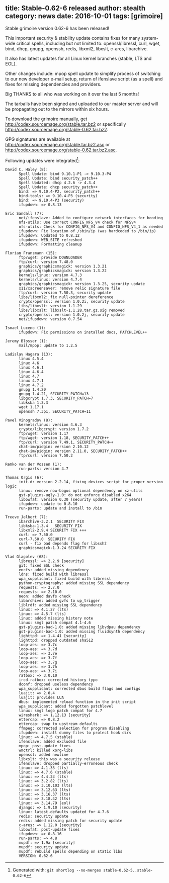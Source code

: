 title: Stable-0.62-6 released
author: stealth
category: news
date: 2016-10-01
tags: [grimoire]
---
Stable grimoire version 0.62-6 has been released!

This important security & stability update contains fixes for many system-wide critical spells, including but not limited to: openssl/libressl, curl, wget, bind, dhcp, gnupg, openssh, redis, libxml2, libxslt, c-ares, libarchive.

It also has latest updates for all Linux kernel branches (stable, LTS and EOL).

Other changes include: mpop spell update to simplify process of switching to our new developer e-mail setup, return of ifenslave script (as a spell) and fixes for missing dependencies and providers.

Big THANKS to all who was working on it over the last 5 months!

The tarballs have been signed and uploaded to our master server and will be propagating out to the mirrors within six hours.

To download the grimoire manually, get <http://codex.sourcemage.org/stable.tar.bz2> or specifically <http://codex.sourcemage.org/stable-0.62.tar.bz2>.

GPG signatures are available at <http://codex.sourcemage.org/stable.tar.bz2.asc> or <http://codex.sourcemage.org/stable-0.62.tar.bz2.asc>.

Following updates were integrated[^0]:

```
David C. Haley (8):
      Spell Update: bind 9.10.1-P1 -> 9.10.3-P4
      Spell Update: bind security_patch++
      Spell Updated: dhcp 4.2.6 -> 4.3.4
      Spell Update: dhcp security_patch++
      bind: => 9.10.4-P2, security_patch++
      bind-tools: => 9.10.4-P3 (security)
      bind: => 9.10.4-P3 (security)
      ifupdown: => 0.8.13

Eric Sandall (7):
      net/ifenslave: Added to configure network interfaces for bonding
      nfs-utils: Use correct CONFIG_NFS_V4 check for NFSv4
      nfs-utils: Check for CONFIG_NFS_V4 and CONFIG_NFS_V4_1 as needed
      ifupdown: Fix location of /sbin/ip (was hardcoded to /bin/ip)
      ifupdown: Updated to 0.8.12
      ifupdown: WEB_SITE refreshed
      ifupdown: Formatting cleanup

Florian Franzmann (15):
      ftp/wget: provide DOWNLOADER
      ftp/curl: version 7.48.0
      graphics/graphicsmagick: version 1.3.21
      graphics/graphicsmagick: version 1.3.22
      kernels/linux: version 4.7.3
      kernels/linux: version 4.7.4
      graphics/graphicsmagick: version 1.3.25, security update
      x11/xscreensaver: remove relic signature file
      ftp/curl: version 7.50.3, security update
      libs/libxml2: fix null-pointer dereference
      crypto/openssl: version 1.0.2i, security update
      libs/libxslt: version 1.1.29
      libs/libxslt: libxslt-1.1.28.tar.gz.sig removed
      crypto/openssl: version 1.0.2j, security update
      net/ifupdown: version 0.7.54

Ismael Luceno (1):
      ifupdown: Fix permissions on installed docs, PATCHLEVEL++

Jeremy Blosser (1):
      mail/mpop: update to 1.2.5

Ladislav Hagara (13):
      linux 4.5.4
      linux 4.6
      linux 4.6.1
      linux 4.6.4
      linux 4.7
      linux 4.7.1
      linux 4.7.2
      gnupg 1.4.20
      gnupg 1.4.21, SECURITY_PATCH=13
      libgcrypt 1.7.3, SECURITY_PATCH=7
      libksba 1.3.3
      wget 1.17.1
      openssh 7.3p1, SECURITY_PATCH=11

Pavel Vinogradov (8):
      kernels/linux: version 4.6.3
      crypto/libgcrypt: version 1.7.2
      ftp/wget: version 1.17
      ftp/wget: version 1.18, SECURITY_PATCH++
      ftp/curl: version 7.49.1, SECURITY_PATCH++
      chat-im/pidgin: version 2.10.12
      chat-im/pidgin: version 2.11.0, SECURITY_PATCH++
      ftp/curl: version 7.50.2

Remko van der Vossen (1):
      run-parts: version 4.7

Thomas Orgis (6):
      init.d: version 2.2.14, fixing devices script for proper version logic
      linux: remove now-bogus optional dependency on xz-utils
      gst-plugins-ugly-1.0: do not enforce disabled x264
      libowfat: version 0.30 (security update, after 7 years)
      ifupdown: update to 0.8.10
      run-parts: update and install to /bin

Treeve Jelbert (7):
      ibarchive-3.2.1  SECURITY FIX
      libksba-1.3.4   SECURITY FIX
      libxml2-2.9.4 SECURITY FIX +++
      curl: => 7.50.0
      curl-7.50.0  SECURITY FIX
      curl - fix bad depends flag for libssh2
      graphicsmagick-1.3.24 SECURITY FIX

Vlad Glagolev (68):
      libressl: => 2.2.9 [security]
      git: fixed SSL check
      encfs: added missing dependency
      ldns: fixed build with libressl
      wpa_supplicant: fixed build with libressl
      python-cryptography: added missing SSL dependency
      requests: => 2.7.0
      requests: => 2.10.0
      neon: added davfs check
      libarchive: added gvfs to up_trigger
      liblrdf: added missing SSL dependency
      linux: => 4.1.27 (lts)
      linux: => 4.5.7 (lts)
      linux: added missing history note
      linux: smgl patch compat 4.1-4.6
      gst-plugins-bad-1.0: added missing libvdpau dependency
      gst-plugins-bad-1.0: added missing fluidsynth dependency
      lighttpd: => 1.4.41 [security]
      lighttpd: dropped outdated sha512
      loop-aes: => 3.7c
      loop-aes: => 3.7d
      loop-aes: => 3.7e
      loop-aes: => 3.7f
      loop-aes: => 3.7g
      loop-aes: => 3.7h
      loop-aes: => 3.7i
      ratbox: => 3.0.10
      ircd-ratbox: corrected history typo
      dconf: dropped useless dependency
      wpa_supplicant: corrected dbus build flags and configs
      luajit: => 2.0.4
      luajit: provides LUA
      dbus: implemented reload function in the init script
      wpa_supplicant: added forgotten patchlevel
      linux: smgl logo patch compat for 4.7
      wireshark: => 1.12.13 [security]
      ettercap: => 0.8.2
      ettercap: swap to upstream defaults
      ffmpeg: corrected selection for program disabling
      ifupdown: install dummy files to protect hook dirs
      linux: => 4.7.5 (stable)
      ifenslave: added excluded file
      mpop: post-update fixes
      wmctrl: killed xorg-libs
      openssl: added newline
      libxslt: this was a security release
      ifenslave: dropped partially-erroneous check
      linux: => 4.1.33 (lts)
      linux: => 4.7.6 (stable)
      linux: => 4.4.23 (lts)
      linux: => 3.2.82 (lts)
      linux: => 3.10.103 (lts)
      linux: => 3.12.63 (lts)
      linux: => 3.16.37 (lts)
      linux: => 3.18.42 (lts)
      linux: => 3.14.79 (eol)
      django: => 1.9.10 [security]
      linux: latest.defaults updated for 4.7.6
      redis: security update
      redis: added missing patch for security update
      c-ares: => 1.12.0 [security]
      libowfat: post-update fixes
      ifupdown: => 0.8.16
      run-parts: => 4.8
      mupdf: => 1.9a [security]
      mupdf: security update
      mupdf: rebuild spells depending on static libs
      VERSION: 0.62-6
```

[^0]: Generated with: `git shortlog --no-merges stable-0.62-5..stable-0.62-6`
